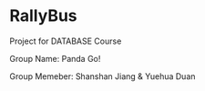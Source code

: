 # RallyBus
Project for DATABASE Course


Group Name: Panda Go!


Group Memeber: Shanshan Jiang & Yuehua Duan


